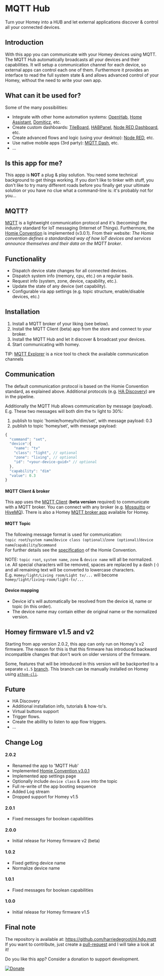 # MQTT Hub

Turn your Homey into a HUB and let external applications discover & control all your connected devices.
  
## Introduction
With this app you can communicate with your Homey devices using MQTT.  
The MQTT Hub automatically broadcasts all your devices and their capabilities. 
It will setup a communication channel for each device, so external apps can control each one of them.
Furthermore it provides an interface to read the full system state & and allows advanced control of your Homey, without the need to write your own app.
  
## What can it be used for?
Some of the many possibilities:
- Integrate with other home automation systems: [OpenHab](https://www.openhab.org/), [Home Assistant](https://www.home-assistant.io/), [Domiticz](http://www.domoticz.com/), etc.
- Create custom dashboards: [TileBoard](https://community.home-assistant.io/t/tileboard-new-dashboard-for-homeassistant/57173), [HABPanel](https://www.openhab.org/docs/configuration/habpanel.html), [Node RED Dashboard](https://flows.nodered.org/node/node-red-dashboard), etc.
- Create advanced flows and logic (using your desktop): [Node RED](https://nodered.org/), etc.
- Use native mobile apps (3rd party): [MQTT Dash](https://play.google.com/store/apps/details?id=net.routix.mqttdash), etc.
- ...
  
## Is this app for me?
This appp is **NOT** a plug & play solution. You need some technical background to get things working.
If you don't like to tinker with stuff, you don't like to try many different roads before you finally get your ultimate solution or you have no clue what a command-line is: it's probably not for you...
  
## MQTT?
[MQTT](http://mqtt.org/) is a lightweight communication protocol and it's (becoming) the industry standard for IoT messaging (Internet of Things).
Furthermore, the [Homie Convention](https://homieiot.github.io/) is implemented (v3.0.1).
From their website: *The Homie convention defines a standardized way of how IoT devices and services announce themselves and their data on the MQTT broker*.
  
## Functionality
- Dispatch device state changes for all connected devices.
- Dispatch system info (memory, cpu, etc.) on a regular basis.
- Request info (system, zone, device, capability, etc.).
- Update the state of any device (set capability).
- Configurable via app settings (e.g. topic structure, enable/disable devices, etc.)
  
## Installation
1. Install a MQTT broker of your liking (see below).
2. Install the MQTT Client (beta) app from the store and connect to your broker.
3. Install the MQTT Hub and let it discover & broadcast your devices.
4. Start communicating with homey.
  
TIP: [MQTT Explorer](https://thomasnordquist.github.io/MQTT-Explorer/) is a nice tool to check the available communication channels
  
## Communication
The default communication protocol is based on the Homie Convention standard, as explained above. Additional protocols (e.g. [HA Discovery](https://www.home-assistant.io/docs/mqtt/discovery/)) are in the pipeline.  
  
Additionally the MQTT Hub allows communication by message (payload).  
E.g. These two messages will both dim the tv light to 30%:
1. publish to topic 'homie/homey/tv/dim/set', with message payload: 0.3
2. publish to topic 'homey/set', with message payload:
  
```javascript
{
  "command": "set",
  "device":{
    "name": "tv"
    "class": "light", // optional
    "zone": "living", // optional
    "id": "<your-device-guid>" // optional
  },
  "capability": "dim"
  "value": 0.3
}
```
     
#### MQTT Client & broker
This app uses the [MQTT Client](https://apps.athom.com/app/nl.scanno.mqtt) (**beta version** required) to communicate with a MQTT broker.
You can connect with any broker (e.g. [Mosquitto](https://mosquitto.org/) or [HiveMQ](https://www.hivemq.com/)). There is also a Homey [MQTT broker app](https://apps.athom.com/app/nl.scanno.mqttbroker) available for Homey.
  
#### MQTT Topic
The following message format is used for communication:  
`topic root`/`system name`/`device class (optional)`/`zone (optional)`/`device name`/`capability`/`$command`  
For further details see the [specification](https://homieiot.github.io/specification/) of the Homie Convention.
  
NOTE: `topic root`, `system name`, `zone` & `device name` will all be normalized.  
i.e. All special characters will be removed, spaces are replaced by a dash (-) and all remaining text will be converted to lowercase characters.   
E.g. `Homey/light/Living room/Light tv/...` will become `homey/light/living-room/light-tv/...`
  
#### Device mapping
- Device id's will automatically be resolved from the device id, name or topic (in this order).
- The device name may contain either de original name or the normalized version.
  
## Homey firmware v1.5 and v2
Starting from app version 2.0.2, this app can only run on Homey's v2 firmware. The reason for this is that this firmware has introduced backward incompatible changes that don't work on older versions of the firmware.
  
Some, features that will be introduced in this version will be backported to a separate `v1.5` [branch](https://github.com/harriedegroot/nl.hdg.mqtt/tree/homie). This branch can be manually installed on Homey using [`athom-cli`](https://www.npmjs.com/package/athom-cli).
    
## Future
- HA Discovery
- Additional installation info, tutorials & how-to's.
- Virtual buttons support
- Trigger flows.
- Create the abillity to listen to app flow triggers.
- ...
  
## Change Log
  
#### 2.0.2  
- Renamed the app to 'MQTT Hub'
- Implemented [Homie Convention v3.0.1](https://homieiot.github.io/)
- Implemented app settings page
- Optionally include `device class` & `zone` into the topic
- Full re-write of the app booting sequence
- Added Log stream
- Dropped support for Homey v1.5
  
#### 2.0.1  
- Fixed messages for boolean capabilities  

#### 2.0.0  
- Initial release for Homey firmware v2 (beta)  
  
#### 1.0.2  
- Fixed getting device name
- Normalize device name  
  
#### 1.0.1
- Fixed messages for boolean capabilities  

#### 1.0.0
- Initial release for Homey firmware v1.5  
  
## Final note ##
The repository is available at: https://github.com/harriedegroot/nl.hdg.mqtt  
If you want to contribute, just create a [pull-request](https://help.github.com/articles/about-pull-requests/) and I will take a look at it!

Do you like this app? Consider a donation to support development.
 
[![Donate][pp-donate-image]][pp-donate-link]

[pp-donate-link]: https://www.paypal.com/cgi-bin/webscr?cmd=_donations&business=harriedegroot%40gmail%2ecom&lc=NL&item_name=Harrie%20de%20Groot&item_number=Homey%20MQTT%20Hub&currency_code=EUR&bn=PP%2dDonationsBF%3abtn_donateCC_LG%2egif%3aNonHosted
[pp-donate-image]: https://img.shields.io/badge/Donate-PayPal-green.svg
